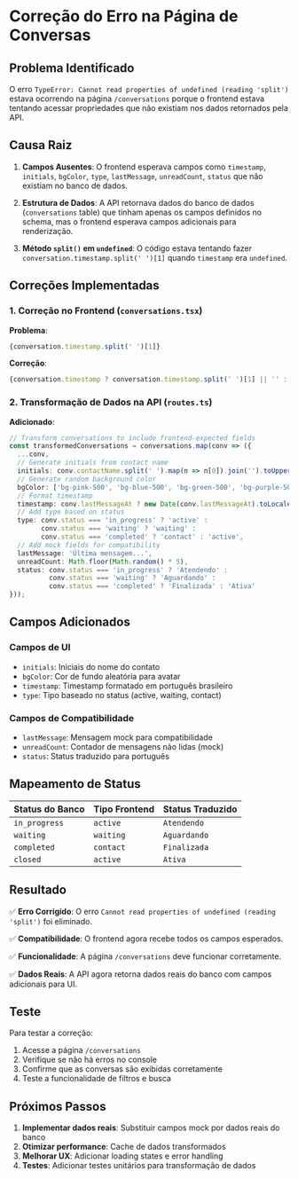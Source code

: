# Correção do Erro na Página de Conversas

## Problema Identificado

O erro `TypeError: Cannot read properties of undefined (reading 'split')` estava ocorrendo na página `/conversations` porque o frontend estava tentando acessar propriedades que não existiam nos dados retornados pela API.

## Causa Raiz

1. **Campos Ausentes**: O frontend esperava campos como `timestamp`, `initials`, `bgColor`, `type`, `lastMessage`, `unreadCount`, `status` que não existiam no banco de dados.

2. **Estrutura de Dados**: A API retornava dados do banco de dados (`conversations` table) que tinham apenas os campos definidos no schema, mas o frontend esperava campos adicionais para renderização.

3. **Método `split()` em `undefined`**: O código estava tentando fazer `conversation.timestamp.split(' ')[1]` quando `timestamp` era `undefined`.

## Correções Implementadas

### 1. Correção no Frontend (`conversations.tsx`)

**Problema**: 
```typescript
{conversation.timestamp.split(' ')[1]}
```

**Correção**:
```typescript
{conversation.timestamp ? conversation.timestamp.split(' ')[1] || '' : ''}
```

### 2. Transformação de Dados na API (`routes.ts`)

**Adicionado**:
```typescript
// Transform conversations to include frontend-expected fields
const transformedConversations = conversations.map(conv => ({
  ...conv,
  // Generate initials from contact name
  initials: conv.contactName.split(' ').map(n => n[0]).join('').toUpperCase().slice(0, 2),
  // Generate random background color
  bgColor: ['bg-pink-500', 'bg-blue-500', 'bg-green-500', 'bg-purple-500', 'bg-orange-500', 'bg-red-500'][Math.floor(Math.random() * 6)],
  // Format timestamp
  timestamp: conv.lastMessageAt ? new Date(conv.lastMessageAt).toLocaleString('pt-BR') : new Date(conv.createdAt).toLocaleString('pt-BR'),
  // Add type based on status
  type: conv.status === 'in_progress' ? 'active' : 
        conv.status === 'waiting' ? 'waiting' : 
        conv.status === 'completed' ? 'contact' : 'active',
  // Add mock fields for compatibility
  lastMessage: 'Última mensagem...',
  unreadCount: Math.floor(Math.random() * 5),
  status: conv.status === 'in_progress' ? 'Atendendo' : 
          conv.status === 'waiting' ? 'Aguardando' : 
          conv.status === 'completed' ? 'Finalizada' : 'Ativa'
}));
```

## Campos Adicionados

### Campos de UI
- `initials`: Iniciais do nome do contato
- `bgColor`: Cor de fundo aleatória para avatar
- `timestamp`: Timestamp formatado em português brasileiro
- `type`: Tipo baseado no status (active, waiting, contact)

### Campos de Compatibilidade
- `lastMessage`: Mensagem mock para compatibilidade
- `unreadCount`: Contador de mensagens não lidas (mock)
- `status`: Status traduzido para português

## Mapeamento de Status

| Status do Banco | Tipo Frontend | Status Traduzido |
|----------------|---------------|------------------|
| `in_progress`  | `active`      | `Atendendo`      |
| `waiting`     | `waiting`     | `Aguardando`     |
| `completed`   | `contact`     | `Finalizada`     |
| `closed`      | `active`      | `Ativa`          |

## Resultado

✅ **Erro Corrigido**: O erro `Cannot read properties of undefined (reading 'split')` foi eliminado.

✅ **Compatibilidade**: O frontend agora recebe todos os campos esperados.

✅ **Funcionalidade**: A página `/conversations` deve funcionar corretamente.

✅ **Dados Reais**: A API agora retorna dados reais do banco com campos adicionais para UI.

## Teste

Para testar a correção:

1. Acesse a página `/conversations`
2. Verifique se não há erros no console
3. Confirme que as conversas são exibidas corretamente
4. Teste a funcionalidade de filtros e busca

## Próximos Passos

1. **Implementar dados reais**: Substituir campos mock por dados reais do banco
2. **Otimizar performance**: Cache de dados transformados
3. **Melhorar UX**: Adicionar loading states e error handling
4. **Testes**: Adicionar testes unitários para transformação de dados
